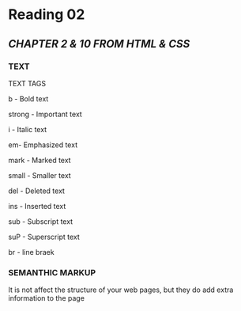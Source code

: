 # **Reading 02**
## *CHAPTER 2 & 10 FROM HTML & CSS*
### **TEXT**

   TEXT TAGS

b - Bold text

strong - Important text

i - Italic text

em- Emphasized text

mark - Marked text

small - Smaller text

del - Deleted text

ins - Inserted text

sub - Subscript text

suP - Superscript text

br - line braek 

### **SEMANTHIC MARKUP**

It is not  affect the structure of your web pages, but they do add extra information to the page





